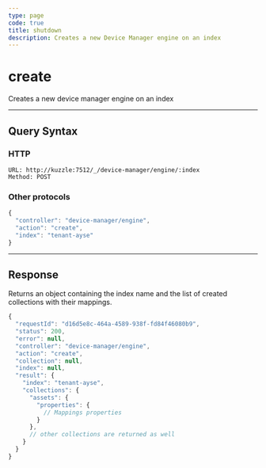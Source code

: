 ```yaml
---
type: page
code: true
title: shutdown
description: Creates a new Device Manager engine on an index
---
```


# create


Creates a new device manager engine on an index

---

## Query Syntax

### HTTP

```http
URL: http://kuzzle:7512/_/device-manager/engine/:index
Method: POST
```

### Other protocols

```js
{
  "controller": "device-manager/engine",
  "action": "create",
  "index": "tenant-ayse"
}
```

---

## Response

Returns an object containing the index name and the list of created collections with their mappings.

```js
{
  "requestId": "d16d5e8c-464a-4589-938f-fd84f46080b9",
  "status": 200,
  "error": null,
  "controller": "device-manager/engine",
  "action": "create",
  "collection": null,
  "index": null,
  "result": { 
    "index": "tenant-ayse",
    "collections": {
      "assets": {
        "properties": {
          // Mappings properties
        }
      },
      // other collections are returned as well
    }
  }
}
```
